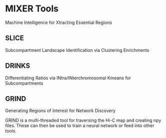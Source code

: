# MIXER Tools

Machine Intelligence for Xtracting Essential Regions

## SLICE
Subcompartment Landscape Identification via Clustering Enrichments

## DRINKS
Differentiating Ratios via INtra/INterchromosomal Kmeans for Subcompartments

## GRIND
Generating Regions of Interest for Network Discovery

GRIND is a multi-threaded tool for traversing the Hi-C map and creating npy files. 
These can then be used to train a neural network or feed into other tools.
